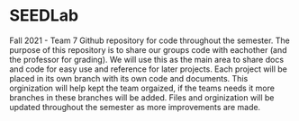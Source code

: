 # SEEDLab
Fall 2021 - Team 7
Github repository for code throughout the semester.
The purpose of this repository is to share our groups code with eachother (and the professor for grading).
We will use this as the main area to share docs and code for easy use and reference for later projects.
Each project will be placed in its own branch with its own code and documents.
This orginization will help kept the team orgaized, if the teams needs it more branches in these branches will be added.
Files and orginization will be updated throughout the semester as more improvements are made.
